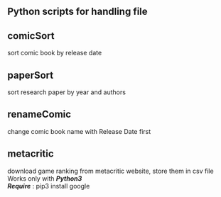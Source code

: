 ## Python scripts for handling file

<h2>comicSort</h2> 
<p>sort comic book by release date</p>

<h2>paperSort</h2>
<p>sort research paper by year and authors</p>

<h2>renameComic</h2>
<p>change comic book name with Release Date first<p>

<h2>metacritic</h2>
<p>
download game ranking from metacritic website, store them in csv file<br/>
Works only with <em><strong>Python3</strong></em><br/>
<em><strong>Require</strong></em> : pip3 install google
</p>
	
